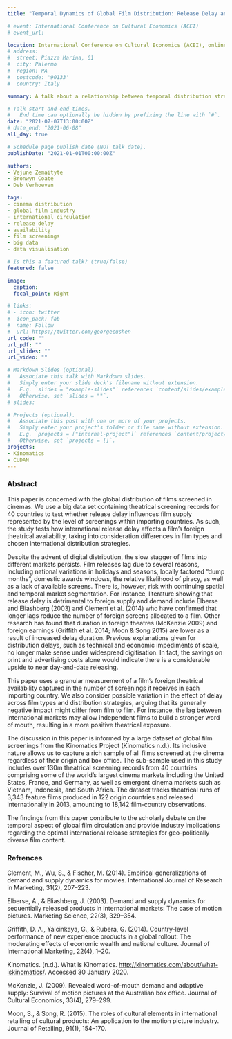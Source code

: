 ```yaml
---
title: "Temporal Dynamics of Global Film Distribution: Release Delay and Theatrical Availability"

# event: International Conference on Cultural Economics (ACEI)
# event_url: 

location: International Conference on Cultural Economics (ACEI), online
# address:
#  street: Piazza Marina, 61
#  city: Palermo
#  region: PA
#  postcode: '90133'
#  country: Italy

summary: A talk about a relationship between temporal distribution strategies and international theatrical availability of contemporary feature films.

# Talk start and end times.
#   End time can optionally be hidden by prefixing the line with `#`.
date: "2021-07-07T13:00:00Z"
# date_end: "2021-06-08"
all_day: true

# Schedule page publish date (NOT talk date).
publishDate: "2021-01-01T00:00:00Z"

authors: 
- Vejune Zemaityte
- Bronwyn Coate
- Deb Verhoeven

tags:
- cinema distribution
- global film industry
- international circulation
- release delay
- availability
- film screenings
- big data
- data visualisation

# Is this a featured talk? (true/false)
featured: false

image:
  caption: 
  focal_point: Right

# links:
# - icon: twitter
#  icon_pack: fab
#  name: Follow
#  url: https://twitter.com/georgecushen
url_code: ""
url_pdf: ""
url_slides: ""
url_video: ""

# Markdown Slides (optional).
#   Associate this talk with Markdown slides.
#   Simply enter your slide deck's filename without extension.
#   E.g. `slides = "example-slides"` references `content/slides/example-slides.md`.
#   Otherwise, set `slides = ""`.
# slides:

# Projects (optional).
#   Associate this post with one or more of your projects.
#   Simply enter your project's folder or file name without extension.
#   E.g. `projects = ["internal-project"]` references `content/project/deep-learning/index.md`.
#   Otherwise, set `projects = []`.
projects:
- Kinomatics
- CUDAN
---
```


### Abstract

This paper is concerned with the global distribution of films screened in cinemas. We use a big data set containing theatrical screening records for 40 countries to test whether release delay influences film supply represented by the level of screenings within importing countries. As such, the study tests how international release delay affects a film’s foreign theatrical availability, taking into consideration differences in film types and chosen international distribution strategies. 

Despite the advent of digital distribution, the slow stagger of films into different markets persists. Film releases lag due to several reasons, including national variations in holidays and seasons, locally factored “dump months”, domestic awards windows, the relative likelihood of piracy, as well as a lack of available screens. There is, however, risk with continuing spatial and temporal market segmentation. For instance, literature showing that release delay is detrimental to foreign supply and demand include Elberse and Eliashberg (2003) and Clement et al. (2014) who have confirmed that longer lags reduce the number of foreign screens allocated to a film. Other research has found that duration in foreign theatres (McKenzie 2009) and foreign earnings (Griffith et al. 2014; Moon & Song 2015) are lower as a result of increased delay duration. Previous explanations given for distribution delays, such as technical and economic impediments of scale, no longer make sense under widespread digitisation. In fact, the savings on print and advertising costs alone would indicate there is a considerable upside to near day-and-date releasing. 

This paper uses a granular measurement of a film’s foreign theatrical availability captured in the number of screenings it receives in each importing country. We also consider possible variation in the effect of delay across film types and distribution strategies, arguing that its generally negative impact might differ from film to film. For instance, the lag between international markets may allow independent films to build a stronger word of mouth, resulting in a more positive theatrical exposure. 

The discussion in this paper is informed by a large dataset of global film screenings from the Kinomatics Project (Kinomatics n.d.). Its inclusive nature allows us to capture a rich sample of all films screened at the cinema regardless of their origin and box office. The sub-sample used in this study includes over 130m theatrical screening records from 40 countries comprising some of the world’s largest cinema markets including the United States, France, and Germany, as well as emergent cinema markets such as Vietnam, Indonesia, and South Africa. The dataset tracks theatrical runs of 3,343 feature films produced in 122 origin countries and released internationally in 2013, amounting to 18,142 film-country observations. 

The findings from this paper contribute to the scholarly debate on the temporal aspect of global film circulation and provide industry implications regarding the optimal international release strategies for geo-politically diverse film content. 

### Refrences

Clement, M., Wu, S., & Fischer, M. (2014). Empirical generalizations of demand and supply dynamics for movies. International Journal of Research in Marketing, 31(2), 207–223.

Elberse, A., & Eliashberg, J. (2003). Demand and supply dynamics for sequentially released products in international markets: The case of motion pictures. Marketing Science, 22(3), 329–354.

Griffith, D. A., Yalcinkaya, G., & Rubera, G. (2014). Country-level performance of new experience products in a global rollout: The moderating effects of economic wealth and national culture. Journal of International Marketing, 22(4), 1–20.

Kinomatics. (n.d.). What is Kinomatics. http://kinomatics.com/about/what-iskinomatics/. Accessed 30 January 2020.

McKenzie, J. (2009). Revealed word-of-mouth demand and adaptive supply: Survival of motion pictures at the Australian box office. Journal of Cultural Economics, 33(4), 279–299.

Moon, S., & Song, R. (2015). The roles of cultural elements in international retailing of cultural products: An application to the motion picture industry. Journal of Retailing, 91(1), 154–170.